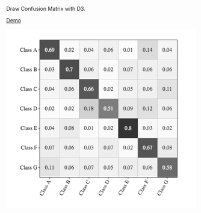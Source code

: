 Draw Confusion Matrix with D3.

[Demo]()

![Capture](https://raw.githubusercontent.com/tarobjtu/matrix/master/capture.png)